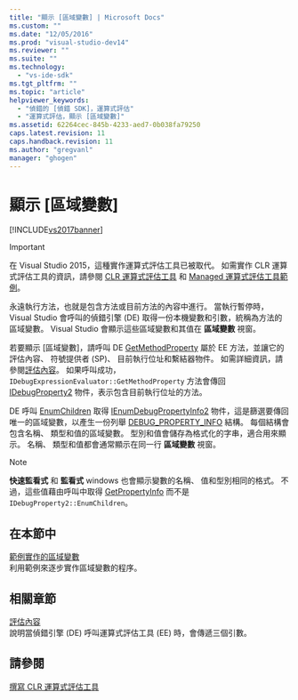 ```yaml
---
title: "顯示 [區域變數] | Microsoft Docs"
ms.custom: ""
ms.date: "12/05/2016"
ms.prod: "visual-studio-dev14"
ms.reviewer: ""
ms.suite: ""
ms.technology: 
  - "vs-ide-sdk"
ms.tgt_pltfrm: ""
ms.topic: "article"
helpviewer_keywords: 
  - "偵錯的 [偵錯 SDK]，運算式評估"
  - "運算式評估，顯示 [區域變數]"
ms.assetid: 62264cec-845b-4233-aed7-0b038fa79250
caps.latest.revision: 11
caps.handback.revision: 11
ms.author: "gregvanl"
manager: "ghogen"
---
```

# 顯示 [區域變數]
[!INCLUDE[vs2017banner](../../code-quality/includes/vs2017banner.md)]

> [!IMPORTANT]
>  在 Visual Studio 2015，這種實作運算式評估工具已被取代。 如需實作 CLR 運算式評估工具的資訊，請參閱 [CLR 運算式評估工具](https://github.com/Microsoft/ConcordExtensibilitySamples/wiki/CLR-Expression-Evaluators) 和 [Managed 運算式評估工具範例](https://github.com/Microsoft/ConcordExtensibilitySamples/wiki/Managed-Expression-Evaluator-Sample)。  
  
 永遠執行方法，也就是包含方法或目前方法的內容中進行。 當執行暫停時，Visual Studio 會呼叫的偵錯引擎 \(DE\) 取得一份本機變數和引數，統稱為方法的區域變數。 Visual Studio 會顯示這些區域變數和其值在 **區域變數** 視窗。  
  
 若要顯示 \[區域變數\]，請呼叫 DE [GetMethodProperty](../../extensibility/debugger/reference/idebugexpressionevaluator-getmethodproperty.md) 屬於 EE 方法，並讓它的評估內容、 符號提供者 \(SP\)、 目前執行位址和繫結器物件。 如需詳細資訊，請參閱[評估內容](../../extensibility/debugger/evaluation-context.md)。 如果呼叫成功， `IDebugExpressionEvaluator::GetMethodProperty` 方法會傳回 [IDebugProperty2](../../extensibility/debugger/reference/idebugproperty2.md) 物件，表示包含目前執行位址的方法。  
  
 DE 呼叫 [EnumChildren](../../extensibility/debugger/reference/idebugproperty2-enumchildren.md) 取得 [IEnumDebugPropertyInfo2](../../extensibility/debugger/reference/ienumdebugpropertyinfo2.md) 物件，這是篩選要傳回唯一的區域變數，以產生一份列舉 [DEBUG\_PROPERTY\_INFO](../../extensibility/debugger/reference/debug-property-info.md) 結構。 每個結構會包含名稱、 類型和值的區域變數。 型別和值會儲存為格式化的字串，適合用來顯示。 名稱、 類型和值都會通常顯示在同一行 **區域變數** 視窗。  
  
> [!NOTE]
>  **快速監看式** 和 **監看式** windows 也會顯示變數的名稱、 值和型別相同的格式。 不過，這些值藉由呼叫中取得 [GetPropertyInfo](../../extensibility/debugger/reference/idebugproperty2-getpropertyinfo.md) 而不是 `IDebugProperty2::EnumChildren`。  
  
## 在本節中  
 [範例實作的區域變數](../../extensibility/debugger/sample-implementation-of-locals.md)  
 利用範例來逐步實作區域變數的程序。  
  
## 相關章節  
 [評估內容](../../extensibility/debugger/evaluation-context.md)  
 說明當偵錯引擎 \(DE\) 呼叫運算式評估工具 \(EE\) 時，會傳遞三個引數。  
  
## 請參閱  
 [撰寫 CLR 運算式評估工具](../../extensibility/debugger/writing-a-common-language-runtime-expression-evaluator.md)